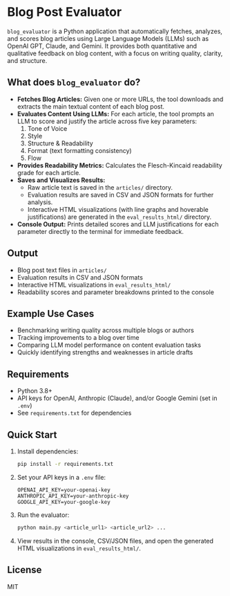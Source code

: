 # Blog Post Evaluator

`blog_evaluator` is a Python application that automatically fetches, analyzes, and scores blog articles using Large Language Models (LLMs) such as OpenAI GPT, Claude, and Gemini. It provides both quantitative and qualitative feedback on blog content, with a focus on writing quality, clarity, and structure.

## What does `blog_evaluator` do?
- **Fetches Blog Articles:** Given one or more URLs, the tool downloads and extracts the main textual content of each blog post.
- **Evaluates Content Using LLMs:** For each article, the tool prompts an LLM to score and justify the article across five key parameters:
  1. Tone of Voice
  2. Style
  3. Structure & Readability
  4. Format (text formatting consistency)
  5. Flow
- **Provides Readability Metrics:** Calculates the Flesch-Kincaid readability grade for each article.
- **Saves and Visualizes Results:**
  - Raw article text is saved in the `articles/` directory.
  - Evaluation results are saved in CSV and JSON formats for further analysis.
  - Interactive HTML visualizations (with line graphs and hoverable justifications) are generated in the `eval_results_html/` directory.
- **Console Output:** Prints detailed scores and LLM justifications for each parameter directly to the terminal for immediate feedback.

## Output
- Blog post text files in `articles/`
- Evaluation results in CSV and JSON formats
- Interactive HTML visualizations in `eval_results_html/`
- Readability scores and parameter breakdowns printed to the console

## Example Use Cases
- Benchmarking writing quality across multiple blogs or authors
- Tracking improvements to a blog over time
- Comparing LLM model performance on content evaluation tasks
- Quickly identifying strengths and weaknesses in article drafts

## Requirements
- Python 3.8+
- API keys for OpenAI, Anthropic (Claude), and/or Google Gemini (set in `.env`)
- See `requirements.txt` for dependencies

## Quick Start
1. Install dependencies:
   ```bash
   pip install -r requirements.txt
   ```
2. Set your API keys in a `.env` file:
   ```env
   OPENAI_API_KEY=your-openai-key
   ANTHROPIC_API_KEY=your-anthropic-key
   GOOGLE_API_KEY=your-google-key
   ```
3. Run the evaluator:
   ```bash
   python main.py <article_url1> <article_url2> ...
   ```
4. View results in the console, CSV/JSON files, and open the generated HTML visualizations in `eval_results_html/`.

## License
MIT
